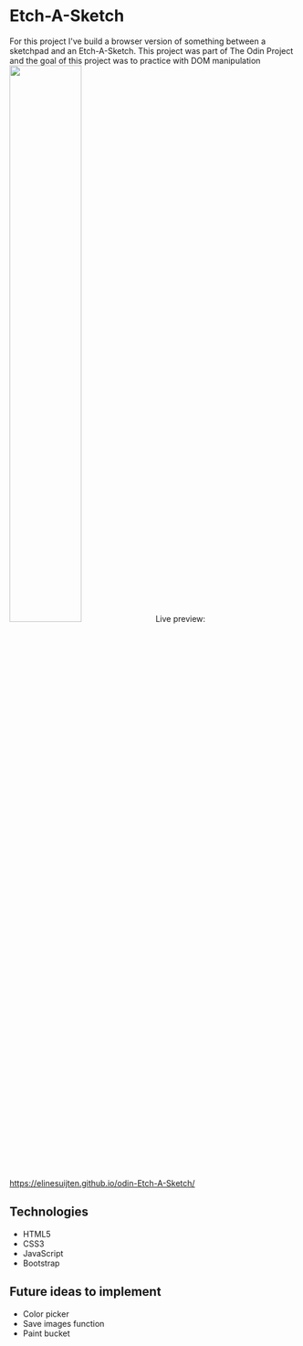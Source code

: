 # Etch-A-Sketch
For this project I've build a browser version of something between a sketchpad and an Etch-A-Sketch. This project was part of The Odin Project and the goal of this project was to practice with DOM manipulation
<img src="https://user-images.githubusercontent.com/112330653/226578629-87199536-892d-41a3-951f-aa8fd14d8318.png" width="50%">
Live preview: https://elinesuijten.github.io/odin-Etch-A-Sketch/

## Technologies
* HTML5
* CSS3
* JavaScript
* Bootstrap

## Future ideas to implement
* Color picker
* Save images function
* Paint bucket



